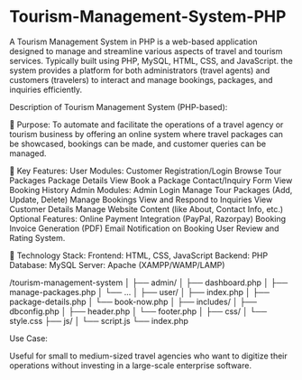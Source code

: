 # Tourism-Management-System-PHP
A Tourism Management System in PHP is a web-based application designed to manage and streamline various aspects of travel and tourism services. Typically built using PHP, MySQL, HTML, CSS, and JavaScript.
the system provides a platform for both administrators (travel agents) and customers (travelers) to interact and manage bookings, packages, and inquiries efficiently.


Description of Tourism Management System (PHP-based):

🔹 Purpose:
To automate and facilitate the operations of a travel agency or tourism business by offering an online system where travel packages can be showcased, bookings can be made, and customer queries can be managed.

🔹 Key Features:
User Modules:
Customer Registration/Login
Browse Tour Packages
Package Details View
Book a Package
Contact/Inquiry Form
View Booking History
Admin Modules:
Admin Login
Manage Tour Packages (Add, Update, Delete)
Manage Bookings
View and Respond to Inquiries
View Customer Details
Manage Website Content (like About, Contact Info, etc.)
Optional Features:
Online Payment Integration (PayPal, Razorpay)
Booking Invoice Generation (PDF)
Email Notification on Booking
User Review and Rating System.

🔹 Technology Stack:
Frontend: HTML, CSS, JavaScript
Backend: PHP
Database: MySQL
Server: Apache (XAMPP/WAMP/LAMP)


/tourism-management-system
│
├── admin/
│   ├── dashboard.php
│   ├── manage-packages.php
│   └── ...
│
├── user/
│   ├── index.php
│   ├── package-details.php
│   └── book-now.php
│
├── includes/
│   ├── dbconfig.php
│   ├── header.php
│   └── footer.php
│
├── css/
│   └── style.css
├── js/
│   └── script.js
└── index.php


 Use Case:
 
Useful for small to medium-sized travel agencies who want to digitize their operations without investing in a large-scale enterprise software.
